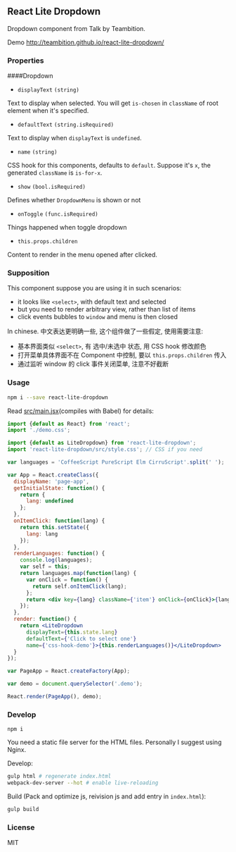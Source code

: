 
React Lite Dropdown
----

Dropdown component from Talk by Teambition.

Demo http://teambition.github.io/react-lite-dropdown/

### Properties

####Dropdown

* `displayText` `(string)`

Text to display when selected. You will get `is-chosen` in `className` of root element when it's specified.

* `defaultText` `(string.isRequired)`

Text to display when `displayText` is `undefined`.

* `name` `(string)`

CSS hook for this components, defaults to `default`. Suppose it's `x`, the generated `className` is `is-for-x`.

* `show` `(bool.isRequired)`

Defines whether `DropdownMenu` is shown or not

* `onToggle` `(func.isRequired)`

Things happened when toggle dropdown

* `this.props.children`

Content to render in the menu opened after clicked.

### Supposition

This component suppose you are using it in such scenarios:

* it looks like `<select>`, with default text and selected
* but you need to render arbitrary view, rather than list of items
* click events bubbles to `window` and menu is then closed

In chinese. 中文表达更明确一些, 这个组件做了一些假定, 使用需要注意:

* 基本界面类似 `<select>`, 有 选中/未选中 状态, 用 CSS hook 修改颜色
* 打开菜单具体界面不在 Component 中控制, 要以 `this.props.children` 传入
* 通过监听 window 的 click 事件关闭菜单, 注意不好截断

### Usage

```bash
npm i --save react-lite-dropdown
```

Read [src/main.jsx](main)(compiles with Babel) for details:

[main]: https://github.com/teambition/react-lite-dropdown/blob/gh-pages/src/main.jsx

```jsx
import {default as React} from 'react';
import './demo.css';

import {default as LiteDropdown} from 'react-lite-dropdown';
import 'react-lite-dropdown/src/style.css'; // CSS if you need

var languages = 'CoffeeScript PureScript Elm CirruScript'.split(' ');

var App = React.createClass({
  displayName: 'page-app',
  getInitialState: function() {
    return {
      lang: undefined
    };
  },
  onItemClick: function(lang) {
    return this.setState({
      lang: lang
    });
  },
  renderLanguages: function() {
    console.log(languages);
    var self = this;
    return languages.map(function(lang) {
      var onClick = function() {
        return self.onItemClick(lang);
      };
      return <div key={lang} className={'item'} onClick={onClick}>{lang}</div>;
    });
  },
  render: function() {
    return <LiteDropdown
      displayText={this.state.lang}
      defaultText={'Click to select one'}
      name={'css-hook-demo'}>{this.renderLanguages()}</LiteDropdown>
  }
});

var PageApp = React.createFactory(App);

var demo = document.querySelector('.demo');

React.render(PageApp(), demo);
```

### Develop

```text
npm i
```

You need a static file server for the HTML files. Personally I suggest using Nginx.

Develop:

```bash
gulp html # regenerate index.html
webpack-dev-server --hot # enable live-reloading
```

Build (Pack and optimize js, reivision js and add entry in `index.html`):

```bash
gulp build
```

### License

MIT
